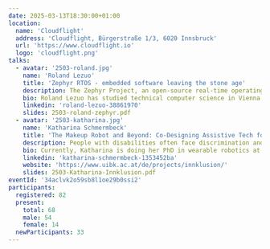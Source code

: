 ```yaml
---
date: 2025-03-13T18:30:00+01:00
location:
  name: 'Cloudflight'
  address: 'Cloudflight, Bürgerstraße 1/3, 6020 Innsbruck'
  url: 'https://www.cloudflight.io'
  logo: 'cloudflight.png'
talks:
  - avatar: '2503-roland.jpg'
    name: 'Roland Lezuo'
    title: 'Zephyr RTOS - embedded software leaving the stone age'
    description: The Zephyr Project, an open-source real-time operating system backed by The Linux Foundation, has spent nearly a decade evolving into a stable, reliable technology. With its liberal Apache 2.0 license and community-driven development, Zephyr has gained traction among both individual developers and companies alike. But what truly sets it apart are the technical details. This talk will inevitably touch on the frustrations of dealing with vendor-specific IDEs, while providing a brief dive into key aspects like the Hardware Abstraction Layer (HAL), Kconfig, and west. Ultimately, it will explore how Zephyr is helping embedded software finally break free from the stone age.
    bio: Roland Lezuo has studied technical computer science in Vienna where he focused on disturbingly deep details of Java Virtual Machines. Though his PhD thesis on compiler correctness is all about precision and formality, he prefers to keep life more relaxed. Outside of work, he's a busy dad of three, and has successfully founded an embedded software company, which he later merged with an electronics firm. Today, he's the CEO of SILA Embedded Solutions, leading the charge with a passion for innovation and a hands-on approach.
    linkedin: 'roland-lezuo-38861970'
    slides: 2503-roland-zephyr.pdf
  - avatar: '2503-katharina.jpg'
    name: 'Katharina Schmermbeck'
    title: 'The Makeup Robot and Beyond: Co-Designing Assistive Tech for Inclusion'
    description: People with disabilities often face discrimination and lack of access in all areas of society. While cheap and accessible assistive technologies can support participation and independence, awareness and acceptance of disability are inevitable for an inclusive society. Our initiative INNklusion strives to tackle these problems by bringing together people with disabilities, students, researchers, and associations. During different lecture formats at the university, students co-design assistive technologies with people with disabilities. You will learn about interesting projects such as a public transportation navigator and a make-up robot as well as lessons learnt after one year in practice and our vision for a more inclusive region.
    bio: Currently, Katharina is doing her PhD in wearable robotics at the University of Innsbruck. Since her Master's she is working on different assistive technologies, such as a hand exoskeleton for people with limited hand mobility. Together with her colleagues, she founded Innklusion because building technologies is cool, but contributing to a more inclusive and respectful society makes it even more exciting.
    linkedin: 'katharina-schmermbeck-1353452ba'
    website: 'https://www.uibk.ac.at/de/projects/innklusion/'
    slides: 2503-Katharina-Innklusion.pdf
eventId: '34aclvk2o59sb8l1oe29b0ssi2'
participants:
  registered: 82
  present:
    total: 68
    male: 54
    female: 14
  newParticipants: 33
---
```

